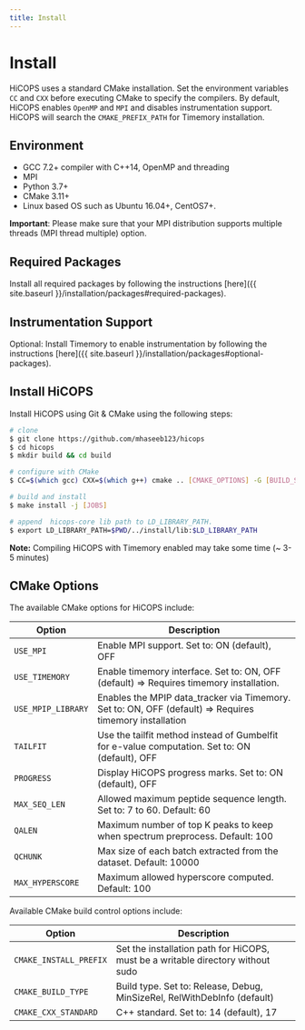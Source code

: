 ```yaml
---
title: Install
---
```


# Install

HiCOPS uses a standard CMake installation. Set the environment variables `CC` and `CXX` before executing CMake to specify the compilers. By default, HiCOPS enables `OpenMP` and `MPI` and disables instrumentation support. HiCOPS will search the `CMAKE_PREFIX_PATH` for Timemory installation.

## Environment
* GCC 7.2+ compiler with C++14, OpenMP and threading
* MPI
* Python 3.7+
* CMake 3.11+
* Linux based OS such as Ubuntu 16.04+, CentOS7+.

**Important**: Please make sure that your MPI distribution supports multiple threads (MPI thread multiple) option.

## Required Packages
Install all required packages by following the instructions [here]({{ site.baseurl }}/installation/packages#required-packages).

## Instrumentation Support
Optional: Install Timemory to enable instrumentation by following the instructions [here]({{ site.baseurl }}/installation/packages#optional-packages).

## Install HiCOPS
Install HiCOPS using Git & CMake using the following steps:

```bash
# clone
$ git clone https://github.com/mhaseeb123/hicops
$ cd hicops
$ mkdir build && cd build

# configure with CMake
$ CC=$(which gcc) CXX=$(which g++) cmake .. [CMAKE_OPTIONS] -G [BUILD_SYSTEM] [HICOPS_OPTIONS]

# build and install
$ make install -j [JOBS]

# append  hicops-core lib path to LD_LIBRARY_PATH.
$ export LD_LIBRARY_PATH=$PWD/../install/lib:$LD_LIBRARY_PATH
```

**Note:** Compiling HiCOPS with Timemory enabled may take some time (~ 3-5 minutes)

## CMake Options

The available CMake options for HiCOPS include:

| Option             | Description                                                                                             |
|--------------------|---------------------------------------------------------------------------------------------------------|
| `USE_MPI`          | Enable MPI support. Set to: ON (default), OFF                                                           |
| `USE_TIMEMORY`     | Enable timemory interface. Set to: ON, OFF (default) => Requires timemory installation.                 |
| `USE_MPIP_LIBRARY` | Enables the MPIP data_tracker via Timemory. Set to: ON, OFF (default) => Requires timemory installation |
| `TAILFIT`          | Use the tailfit method instead of Gumbelfit for e-value computation. Set to: ON (default), OFF          |
| `PROGRESS`         | Display  HiCOPS progress marks. Set to: ON (default), OFF                                               |
| `MAX_SEQ_LEN`      | Allowed maximum peptide sequence length. Set to: 7 to 60. Default: 60                                   |
| `QALEN`            | Maximum number of top K peaks to keep when spectrum preprocess. Default: 100                            |
| `QCHUNK`           | Max size of each batch extracted from the dataset. Default: 10000                                       |
| `MAX_HYPERSCORE`   | Maximum allowed hyperscore computed. Default: 100                                                       |

Available CMake build control options include:

| Option                 | Description                                                                     |
|------------------------|---------------------------------------------------------------------------------|
| `CMAKE_INSTALL_PREFIX` | Set the installation path for HiCOPS, must be a writable directory without sudo |
| `CMAKE_BUILD_TYPE`     | Build type. Set to: Release, Debug, MinSizeRel, RelWithDebInfo (default)        |
| `CMAKE_CXX_STANDARD`   | C++ standard. Set to: 14 (default), 17                                          |